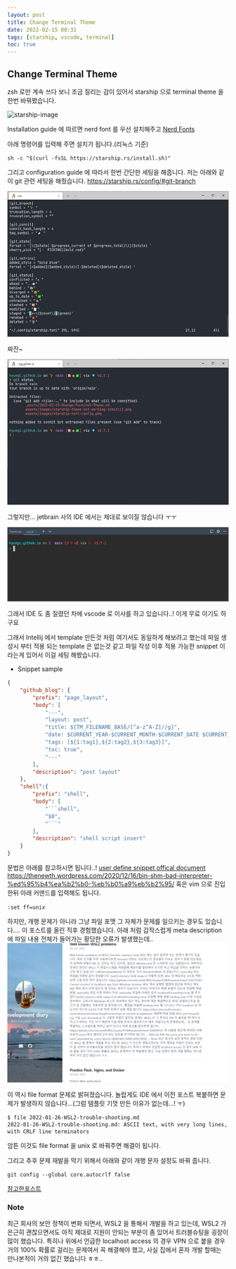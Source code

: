 ```yaml
---
layout: post 
title: Change Terminal Theme
date: 2022-02-15 00:31
tags: [starship, vscode, terminal]
toc: true
---
```


## Change Terminal Theme
zsh 로만 계속 쓰다 보니 조금 질리는 감이 있어서 starship 으로 terminal theme 을 한번 바꿔봤습니다.

![starship-image](https://starship.rs/logo.svg)

Installation guide 에 따르면 nerd font 를 우선 설치해주고
[Nerd Fonts](https://www.nerdfonts.com/)

아래 명령어를 입력해 주면 설치가 됩니다.(리눅스 기준)
```shell
sh -c "$(curl -fsSL https://starship.rs/install.sh)"
```

그리고 configuration guide 에 따라서 한번 간단한 세팅을 해줍니다.
저는 아래와 같이 git 관련 세팅을 해줬습니다. https://starship.rs/config/#git-branch

![starship-toml-config](https://raw.githubusercontent.com/hyungi/hyungi.github.io/main/assets/images/starship-toml-config.png)


짜잔~

![starship-apply-result](https://raw.githubusercontent.com/hyungi/hyungi.github.io/main/assets/images/starship-apply-result.png)

그렇지만... jetbrain 사의 IDE 에서는 제대로 보이질 않습니다 ㅜㅜ

![starship-theme-not-working-intellij](https://raw.githubusercontent.com/hyungi/hyungi.github.io/main/assets/images/starship-theme-not-working-intellij.png)

그래서 IDE 도 좀 질렸던 차에 vscode 로 이사를 하고 있습니다..! 이게 무료 이기도 하구요

그래서 Intellij 에서 template 만든것 처럼 여기서도 동일하게 해보려고 했는데 파일 생성시 부터 적용 되는 template 은 없는것 같고 파일 작성 이후 적용 가능한 snippet 이라는게 있어서 이걸 세팅 해봤습니다.

- Snippet sample
```json
{
    "github_blog": {
        "prefix": "page_layout",
        "body": [
            "---",
            "layout: post",
            "title: ${TM_FILENAME_BASE/[^a-z^A-Z]//g}",
            "date: $CURRENT_YEAR-$CURRENT_MONTH-$CURRENT_DATE $CURRENT_HOUR:$CURRENT_MINUTE",
            "tags: [${1:tag1},${2:tag2},${3:tag3}]",
            "toc: true",
            "---"
        ],
        "description": "post layout"
	},
	"shell":{
		"prefix": "shell",
		"body": [
			"```shell",
			"$0",
			"```"
		],
		"description": "shell script insert"
	}
}
```
문법은 아래를 참고하시면 됩니다..!
[user define snippet offical document](https://code.visualstudio.com/docs/editor/userdefinedsnippets)
https://thenewth.wordpress.com/2020/12/16/bin-shm-bad-interpreter-%ed%95%b4%ea%b2%b0-%eb%b0%a9%eb%b2%95/
혹은 vim 으로 진입한뒤 아래 커맨드를 입력해도 됩니다.

`:set ff=unix`

하지만, 개행 문제가 아니라 그냥 파일 포맷 그 자체가 문제를 일으키는 경우도 있습니다.... 이 포스트를 올린 직후 경험했습니다.
아래 처럼 갑작스럽게 meta description 에 파일 내용 전체가 들어가는 황당한 오류가 발생했는데..
![meta-description-is-too-long](https://raw.githubusercontent.com/hyungi/hyungi.github.io/main/assets/images/meta-description-issue.png)

이 역시 file format 문제로 밝혀졌습니다. 놀랍게도 IDE 에서 이전 포스트 복붙하면 문제가 발생하지 않습니다...(그럼 템플릿 기껏 만든 이유가 없는데...! ㅜ)
```shell
$ file 2022-01-26-WSL2-trouble-shooting.md
2022-01-26-WSL2-trouble-shooting.md: ASCII text, with very long lines, with CRLF line terminators
```
암튼 이것도 file format 을 unix 로 바꿔주면 해결이 됩니다.

그리고 추후 문제 재발을 막기 위해서 아래와 같이 개행 문자 설정도 바꿔 줍니다.
```shell
git config --global core.autocrlf false
```
[참고한포스트](https://dabo-dev.tistory.com/13)

### Note
최근 회사의 보안 정책이 변화 되면서, WSL2 을 통해서 개발을 하고 있는데, WSL2 가 은근히 괜찮으면서도 아직 제대로 지원이 안되는 부분이 좀 있어서 트러블슈팅을 굉장이 많이 했습니다.
특히나 위에서 언급한 localhost access 의 경우 VPN 으로 붙을 경우 거의 100% 확률로 걸리는 문제여서 꼭 해결해야 했고, 사실 집에서 혼자 개발 할때는 만나본적이 거의 없긴 했습니다 ㅎㅎ..
